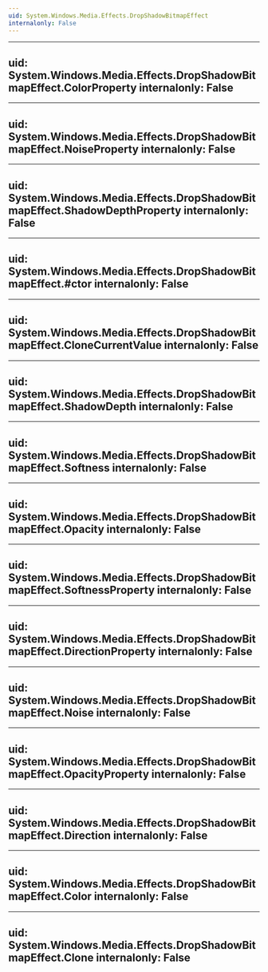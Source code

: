 ```yaml
---
uid: System.Windows.Media.Effects.DropShadowBitmapEffect
internalonly: False
---
```


---
uid: System.Windows.Media.Effects.DropShadowBitmapEffect.ColorProperty
internalonly: False
---

---
uid: System.Windows.Media.Effects.DropShadowBitmapEffect.NoiseProperty
internalonly: False
---

---
uid: System.Windows.Media.Effects.DropShadowBitmapEffect.ShadowDepthProperty
internalonly: False
---

---
uid: System.Windows.Media.Effects.DropShadowBitmapEffect.#ctor
internalonly: False
---

---
uid: System.Windows.Media.Effects.DropShadowBitmapEffect.CloneCurrentValue
internalonly: False
---

---
uid: System.Windows.Media.Effects.DropShadowBitmapEffect.ShadowDepth
internalonly: False
---

---
uid: System.Windows.Media.Effects.DropShadowBitmapEffect.Softness
internalonly: False
---

---
uid: System.Windows.Media.Effects.DropShadowBitmapEffect.Opacity
internalonly: False
---

---
uid: System.Windows.Media.Effects.DropShadowBitmapEffect.SoftnessProperty
internalonly: False
---

---
uid: System.Windows.Media.Effects.DropShadowBitmapEffect.DirectionProperty
internalonly: False
---

---
uid: System.Windows.Media.Effects.DropShadowBitmapEffect.Noise
internalonly: False
---

---
uid: System.Windows.Media.Effects.DropShadowBitmapEffect.OpacityProperty
internalonly: False
---

---
uid: System.Windows.Media.Effects.DropShadowBitmapEffect.Direction
internalonly: False
---

---
uid: System.Windows.Media.Effects.DropShadowBitmapEffect.Color
internalonly: False
---

---
uid: System.Windows.Media.Effects.DropShadowBitmapEffect.Clone
internalonly: False
---
